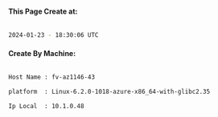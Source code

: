 
   
#### This Page Create at:

```bash

2024-01-23 - 18:30:06 UTC

```

#### Create By Machine:

```bash

Host Name : fv-az1146-43

platform  : Linux-6.2.0-1018-azure-x86_64-with-glibc2.35

Ip Local  : 10.1.0.48

```

